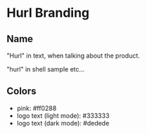 # Hurl Branding

## Name

"Hurl" in text, when talking about the product.

"hurl" in shell sample etc...


## Colors

- pink: #ff0288
- logo text (light mode): #333333
- logo text (dark mode): #dedede